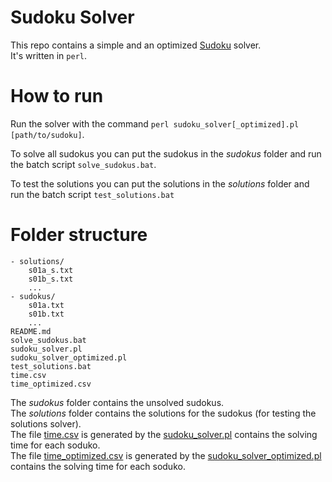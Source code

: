 # Sudoku Solver
This repo contains a simple and an optimized [Sudoku](https://en.wikipedia.org/wiki/Sudoku) solver.<br>
It's written in `perl`.<br>

# How to run
Run the solver with the command `perl sudoku_solver[_optimized].pl [path/to/sudoku]`.<br>

To solve all sudokus you can put the sudokus in the *sudokus* folder and run the batch script `solve_sudokus.bat`.<br>

To test the solutions you can put the solutions in the *solutions* folder and run the batch script `test_solutions.bat`

# Folder structure

``` text
- solutions/
    s01a_s.txt
    s01b_s.txt
    ...
- sudokus/
    s01a.txt
    s01b.txt
    ...
README.md
solve_sudokus.bat
sudoku_solver.pl
sudoku_solver_optimized.pl
test_solutions.bat
time.csv
time_optimized.csv
```

The *sudokus* folder contains the unsolved sudokus.<br>
The *solutions* folder contains the solutions for the sudokus (for testing the solutions solver).<br>
The file [time.csv](./time.csv) is generated by the [sudoku_solver.pl](./sudoku_solver.pl) contains the solving time for each soduko.<br>
The file [time_optimized.csv](./time.csv) is generated by the [sudoku_solver_optimized.pl](./sudoku_solver.pl) contains the solving time for each soduko.<br>
